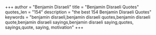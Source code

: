 +++
author = "Benjamin Disraeli"
title = "Benjamin Disraeli Quotes"
quotes_len = "154"
description = "the best 154 Benjamin Disraeli Quotes"
keywords = "benjamin disraeli,benjamin disraeli quotes,benjamin disraeli quote,benjamin disraeli sayings,benjamin disraeli saying,quotes, sayings,quote, saying, motivation"
+++
